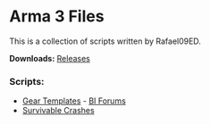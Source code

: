 # Arma 3 Files

This is a collection of scripts written by Rafael09ED.

**Downloads:** [Releases](https://github.com/Rafael09ED/Arma/releases)

### Scripts:

* [Gear Templates](https://github.com/Rafael09ED/Arma/tree/master/scripts/GearTemplates.VR "GearTemplates.VR") - [BI Forums](https://forums.bistudio.com/topic/189834-release-gear-template-script/)
* [Survivable Crashes](https://github.com/Rafael09ED/Arma/tree/master/scripts/SurvivableCrashes.VR "SurvivableCrashes.VR") 
